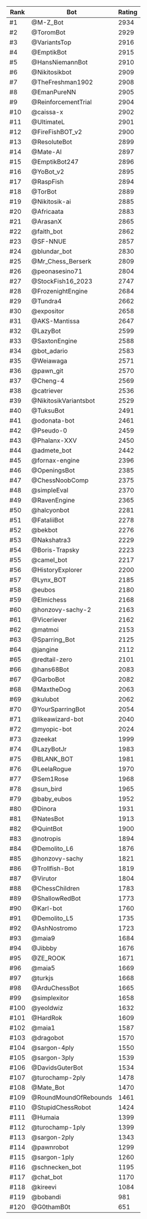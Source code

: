 Rank|Bot|Rating
---|---|---
#1|@M-Z_Bot|2934
#2|@ToromBot|2929
#3|@VariantsTop|2916
#4|@EmptikBot|2915
#5|@HansNiemannBot|2910
#6|@Nikitosikbot|2909
#7|@TheFreshman1902|2908
#8|@EmanPureNN|2905
#9|@ReinforcementTrial|2904
#10|@caissa-x|2902
#11|@UltimateL|2901
#12|@FireFishBOT_v2|2900
#13|@ResoluteBot|2899
#14|@Mate-AI|2897
#15|@EmptikBot247|2896
#16|@YoBot_v2|2895
#17|@RaspFish|2894
#18|@TorBot|2889
#19|@Nikitosik-ai|2885
#20|@Africaata|2883
#21|@ArasanX|2865
#22|@faith_bot|2862
#23|@SF-NNUE|2857
#24|@blundar_bot|2830
#25|@Mr_Chess_Berserk|2809
#26|@peonasesino71|2804
#27|@StockFish16_2023|2747
#28|@FrozenightEngine|2684
#29|@Tundra4|2662
#30|@expositor|2658
#31|@AKS-Mantissa|2647
#32|@LazyBot|2599
#33|@SaxtonEngine|2588
#34|@bot_adario|2583
#35|@Weiawaga|2571
#36|@pawn_git|2570
#37|@Cheng-4|2569
#38|@catriever|2536
#39|@NikitosikVariantsbot|2529
#40|@TuksuBot|2491
#41|@odonata-bot|2461
#42|@Pseudo-0|2459
#43|@Phalanx-XXV|2450
#44|@admete_bot|2442
#45|@fornax-engine|2396
#46|@OpeningsBot|2385
#47|@ChessNoobComp|2375
#48|@simpleEval|2370
#49|@RavenEngine|2365
#50|@halcyonbot|2281
#51|@FataliiBot|2278
#52|@bekbot|2276
#53|@Nakshatra3|2229
#54|@Boris-Trapsky|2223
#55|@camel_bot|2217
#56|@HistoryExplorer|2200
#57|@Lynx_BOT|2185
#58|@eubos|2180
#59|@Elmichess|2168
#60|@honzovy-sachy-2|2163
#61|@Viceriever|2162
#62|@matmoi|2153
#63|@Sparring_Bot|2125
#64|@jangine|2112
#65|@redtail-zero|2101
#66|@hans68Bot|2083
#67|@GarboBot|2082
#68|@MaxtheDog|2063
#69|@kulubot|2062
#70|@YourSparringBot|2054
#71|@likeawizard-bot|2040
#72|@myopic-bot|2024
#73|@zeekat|1999
#74|@LazyBotJr|1983
#75|@BLANK_BOT|1981
#76|@LeelaRogue|1970
#77|@Sem1Rose|1968
#78|@sun_bird|1965
#79|@baby_eubos|1952
#80|@Dinora|1931
#81|@NatesBot|1913
#82|@QuintBot|1900
#83|@notropis|1894
#84|@Demolito_L6|1876
#85|@honzovy-sachy|1821
#86|@Trollfish-Bot|1819
#87|@Virutor|1804
#88|@ChessChildren|1783
#89|@ShallowRedBot|1773
#90|@Karl-bot|1760
#91|@Demolito_L5|1735
#92|@AshNostromo|1723
#93|@maia9|1684
#94|@Jibbby|1676
#95|@ZE_ROOK|1671
#96|@maia5|1669
#97|@turkjs|1668
#98|@ArduChessBot|1665
#99|@simplexitor|1658
#100|@yeoldwiz|1632
#101|@HardRok|1609
#102|@maia1|1587
#103|@dragobot|1570
#104|@sargon-4ply|1550
#105|@sargon-3ply|1539
#106|@DavidsGuterBot|1534
#107|@turochamp-2ply|1478
#108|@Mate_Bot|1470
#109|@RoundMoundOfRebounds|1461
#110|@StupidChessRobot|1424
#111|@Humaia|1399
#112|@turochamp-1ply|1399
#113|@sargon-2ply|1343
#114|@pawnrobot|1299
#115|@sargon-1ply|1260
#116|@schnecken_bot|1195
#117|@chat_bot|1170
#118|@kireevi|1084
#119|@bobandi|981
#120|@G0thamB0t|651
